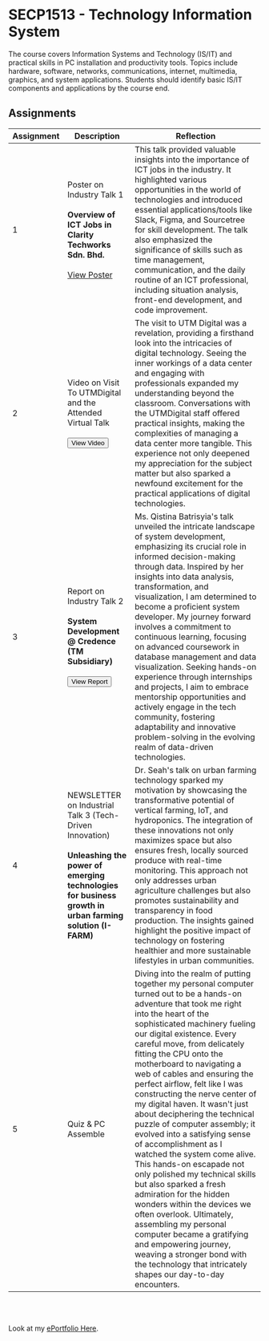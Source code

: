 # SECP1513 - Technology Information System

The course covers Information Systems and Technology (IS/IT) and practical skills in PC installation and productivity tools. Topics include hardware, software, networks, communications, internet, multimedia, graphics, and system applications. Students should identify basic IS/IT components and applications by the course end.

## Assignments

| Assignment | Description | Reflection |
|------------|-------------|------------|
| 1 | Poster on Industry Talk 1 <br> <br> **Overview of ICT Jobs in Clarity Techworks Sdn. Bhd.** <br> <br> [View Poster](https://drive.google.com/file/d/11kIitiBbtdWUcbzN_ycH5ef9n6QEM_-1/preview) | This talk provided valuable insights into the importance of ICT jobs in the industry. It highlighted various opportunities in the world of technologies and introduced essential applications/tools like Slack, Figma, and Sourcetree for skill development. The talk also emphasized the significance of skills such as time management, communication, and the daily routine of an ICT professional, including situation analysis, front-end development, and code improvement. |
| 2 | Video on Visit To UTMDigital and the Attended Virtual Talk <br> <br> [<button>View Video</button>](https://drive.google.com/file/d/1UMevYghhS7RHaeoekjZji8NCJh9cWlx0/view?usp=sharing) | The visit to UTM Digital was a revelation, providing a firsthand look into the intricacies of digital technology. Seeing the inner workings of a data center and engaging with professionals expanded my understanding beyond the classroom. Conversations with the UTMDigital staff offered practical insights, making the complexities of managing a data center more tangible. This experience not only deepened my appreciation for the subject matter but also sparked a newfound excitement for the practical applications of digital technologies. |
| 3 | Report on Industry Talk 2 <br> <br> **System Development @ Credence (TM Subsidiary)** <br> <br> [<button>View Report</button>](https://drive.google.com/file/d/16KiDyFWGlGYGe80WuHSNqDQ7VEt-pU3d/view?usp=sharing) | Ms. Qistina Batrisyia's talk unveiled the intricate landscape of system development, emphasizing its crucial role in informed decision-making through data. Inspired by her insights into data analysis, transformation, and visualization, I am determined to become a proficient system developer. My journey forward involves a commitment to continuous learning, focusing on advanced coursework in database management and data visualization. Seeking hands-on experience through internships and projects, I aim to embrace mentorship opportunities and actively engage in the tech community, fostering adaptability and innovative problem-solving in the evolving realm of data-driven technologies. |
| 4 | NEWSLETTER on Industrial Talk 3 (Tech-Driven Innovation) <br> <br> **Unleashing the power of emerging technologies for business growth in urban farming solution (I-FARM)** | Dr. Seah's talk on urban farming technology sparked my motivation by showcasing the transformative potential of vertical farming, IoT, and hydroponics. The integration of these innovations not only maximizes space but also ensures fresh, locally sourced produce with real-time monitoring. This approach not only addresses urban agriculture challenges but also promotes sustainability and transparency in food production. The insights gained highlight the positive impact of technology on fostering healthier and more sustainable lifestyles in urban communities. |
| 5 | Quiz & PC Assemble | Diving into the realm of putting together my personal computer turned out to be a hands-on adventure that took me right into the heart of the sophisticated machinery fueling our digital existence. Every careful move, from delicately fitting the CPU onto the motherboard to navigating a web of cables and ensuring the perfect airflow, felt like I was constructing the nerve center of my digital haven. It wasn't just about deciphering the technical puzzle of computer assembly; it evolved into a satisfying sense of accomplishment as I watched the system come alive. This hands-on escapade not only polished my technical skills but also sparked a fresh admiration for the hidden wonders within the devices we often overlook. Ultimately, assembling my personal computer became a gratifying and empowering journey, weaving a stronger bond with the technology that intricately shapes our day-to-day encounters. |

<br>
<br>

Look at my [ePortfolio Here](https://eportfolio.utm.my/view/view.php?t=YGVegrn9832FSl1DmZMw).
